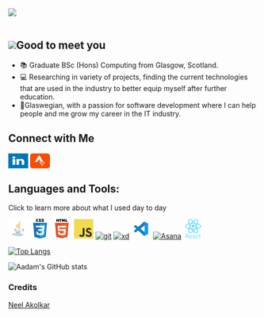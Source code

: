 # <div align="centre"><img src="https://media1.giphy.com/media/qgQUggAC3Pfv687qPC/giphy.gif?cid=ecf05e47zw1hhadcy7hkoku99net3r6e35bwrafo0wdfho4i&rid=giphy.gif&ct=g" width="200px"></div>
# <h2 align="left"><img src="https://media.giphy.com/media/hvRJCLFzcasrR4ia7z/giphy.gif" width="25px">Good to meet you</h2>

- 📚 Graduate BSc (Hons) Computing from Glasgow, Scotland.
- 💻 Researching in variety of projects, finding the current technologies that are used in the industry to better equip myself after further education.
- 🌆Glaswegian, with a passion for software development where I can help people and me grow my career in the IT industry.

## Connect with Me
<a href="https://linkedin.com/in/aadam-razak" target="blank"><img align="center" src="https://github.com/edent/SuperTinyIcons/blob/master/images/svg/linkedin.svg" alt="aadam-razak" height="30" width="40" /></a>
<a href="https://www.strava.com/athletes/14214170" target="blank"><img align="center" src="strava.svg" alt="aadamrazak" height="30" width="40" /></a>

## Languages and Tools:
<p align="left"> 
Click to learn more about what I used day to day</p>
<a href="https://www.java.com/en/" target="_blank"> <img src="java.svg" alt="java" width="40" height="40"/></a>
<a href="https://www.w3schools.com/css/" target="_blank"> <img src="https://raw.githubusercontent.com/devicons/devicon/master/icons/css3/css3-original-wordmark.svg" alt="css3" width="40" height="40"/></a> 
<a href="https://www.w3.org/html/" target="_blank"> <img src="https://raw.githubusercontent.com/devicons/devicon/master/icons/html5/html5-original-wordmark.svg" alt="html5" width="40" height="40"/></a> 
<a href="https://developer.mozilla.org/en-US/docs/Web/JavaScript" target="_blank"><img src="https://raw.githubusercontent.com/devicons/devicon/master/icons/javascript/javascript-original.svg" alt="javascript" width="40" height="40"></a> 
<a href="https://git-scm.com/" target="_blank"> <img src="https://www.vectorlogo.zone/logos/git-scm/git-scm-icon.svg" alt="git" width="40" height="40"/></a>
<a href="https://www.figma.com/" target="_blank"> <img src="https://cdn4.iconfinder.com/data/icons/logos-brands-in-colors/3000/figma-logo-512.png" alt="xd" width="40" height="40"/></a>
<a href="https://code.visualstudio.com/" target="_blank"> <img src="visualstudiocode.svg" alt="vs-code" width="40" height="40"/></a>
<a href="https://asana.com/" target="_blank"> <img src="https://encrypted-tbn0.gstatic.com/images?q=tbn:ANd9GcRMB0uefWnFQYQ7eWNd_Qm_8Tm8sBwto12_Kg&s" alt="Asana" width="40" height="40"/></a>
<a href="https://reactjs.org/" target="_blank"><img src="https://raw.githubusercontent.com/devicons/devicon/master/icons/react/react-original-wordmark.svg" alt="React" width="40" height="40"></a> 

</p> 

[![Top Langs](https://github-readme-stats.vercel.app/api/top-langs/?username=arazak200&layout=compact&theme=dark&hide_border=true&&bg_color=0d1117&langs_count=8)](https://github.com/arazak200/github-readme-stats)

![Aadam's GitHub stats](https://github-readme-stats.vercel.app/api?username=arazak200&count_private=true&show_icons=true&hide_border=true&&bg_color=0d1117&ring=0088fe&icon_color=0088ff&theme=algolia)
<!--  [![GitHub Streak](https://github-readme-streak-stats.herokuapp.com/?user=arazak200&background=0d1117&ring=0088ff&fire=0088ff&currStreakLabel=0088ff&hide_border=true&theme=dark)](https://git.io/streak-stats) -->

### Credits
[Neel Akolkar](https://github.com/ne3lakolkar)
